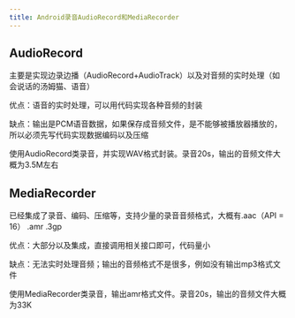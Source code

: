 ```yaml
---
title: Android录音AudioRecord和MediaRecorder
---
```


## AudioRecord

主要是实现边录边播（AudioRecord+AudioTrack）以及对音频的实时处理（如会说话的汤姆猫、语音）

优点：语音的实时处理，可以用代码实现各种音频的封装

缺点：输出是PCM语音数据，如果保存成音频文件，是不能够被播放器播放的，所以必须先写代码实现数据编码以及压缩

使用AudioRecord类录音，并实现WAV格式封装。录音20s，输出的音频文件大概为3.5M左右

## MediaRecorder

已经集成了录音、编码、压缩等，支持少量的录音音频格式，大概有.aac（API = 16） .amr .3gp

优点：大部分以及集成，直接调用相关接口即可，代码量小

缺点：无法实时处理音频；输出的音频格式不是很多，例如没有输出mp3格式文件

使用MediaRecorder类录音，输出amr格式文件。录音20s，输出的音频文件大概为33K